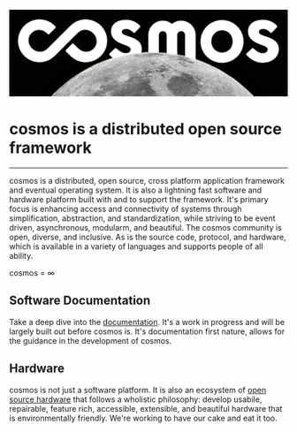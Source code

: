 ![cosmos logo](documentation/images/cosmos-combination-mark-moon.jpg)
# cosmos is a distributed open source framework
---
cosmos is a distributed, open source, cross platform application framework and eventual operating system. It is also a lightning fast software and hardware platform built with and to support the framework. It's primary focus is enhancing access and connectivity of systems through simplification, abstraction, and standardization, while striving to be event driven, asynchronous, modularm, and beautiful. The cosmos community is open, diverse, and inclusive. As is the source code, protocol, and hardware, which is available in a variety of languages and supports people of all ability.

cosmos = ∞

## Software Documentation
Take a deep dive into the [documentation](documentation/documentation.md). It's a work in progress and will be largely built out before cosmos is. It's documentation first nature, allows for the guidance in the development of cosmos.

## Hardware
cosmos is not just a software platform. It is also an ecosystem of [open source hardware](documentation/hardware-development.md) that follows a wholistic philosophy: develop usabile, repairable, feature rich, accessible, extensible, and beautiful hardware that is environmentally friendly. We're working to have our cake and eat it too.